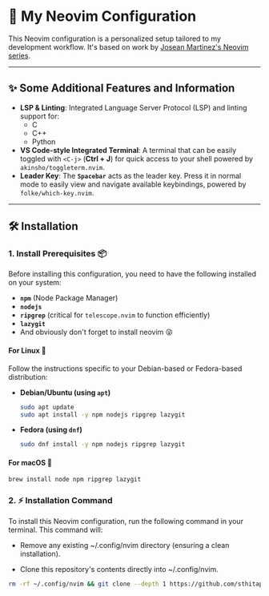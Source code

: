 # 🚀 My Neovim Configuration

This Neovim configuration is a personalized setup tailored to my development workflow. It's based on work by [Josean Martinez's Neovim series](https://www.youtube.com/watch?v=6pAG3BHurdM&ab_channel=JoseanMartinez).

---

## ✨ Some Additional Features and Information

- **LSP & Linting**: Integrated Language Server Protocol (LSP) and linting support for:
  - C
  - C++
  - Python
- **VS Code-style Integrated Terminal**: A terminal that can be easily toggled with `<C-j>` (**Ctrl + J**) for quick access to your shell powered by `akinsho/toggleterm.nvim`.
- **Leader Key**: The **`Spacebar`** acts as the leader key. Press it in normal mode to easily view and navigate available keybindings, powered by `folke/which-key.nvim`.

---

## 🛠️ Installation

### 1. Install Prerequisites 📦

Before installing this configuration, you need to have the following installed on your system:

- **`npm`** (Node Package Manager)
- **`nodejs`**
- **`ripgrep`** (critical for `telescope.nvim` to function efficiently)
- **`lazygit`**
- And obviously don't forget to install neovim 😜

#### For Linux 🐧

Follow the instructions specific to your Debian-based or Fedora-based distribution:

- **Debian/Ubuntu (using `apt`)**

  ```bash
  sudo apt update
  sudo apt install -y npm nodejs ripgrep lazygit
  ```

- **Fedora (using `dnf`)**
  ```bash
  sudo dnf install -y npm nodejs ripgrep lazygit
  ```

#### For macOS 🍎

```bash
brew install node npm ripgrep lazygit
```

### 2. ⚡ Installation Command

To install this Neovim configuration, run the following command in your terminal. This command will:

- Remove any existing ~/.config/nvim directory (ensuring a clean installation).

- Clone this repository's contents directly into ~/.config/nvim.

```bash
rm -rf ~/.config/nvim && git clone --depth 1 https://github.com/sthitapati/nvim-config-folder.git ~/.config/nvim
```
